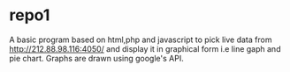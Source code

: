 # repo1
A basic program based on html,php and javascript to pick live data from http://212.88.98.116:4050/ and display it in graphical form i.e line gaph and pie chart. Graphs are drawn using google's API.

